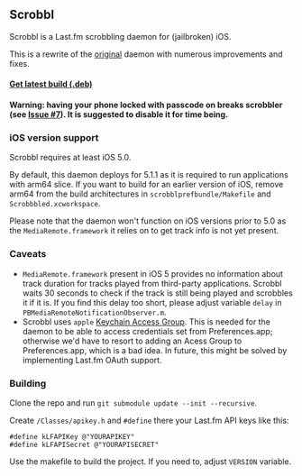 ## Scrobbl

Scrobbl is a Last.fm scrobbling daemon for (jailbroken) iOS.

This is a rewrite of the [original](http://moreinfo.thebigboss.org/moreinfo/depiction.php?file=scrobblData) daemon with numerous improvements and fixes.

#### [Get latest build (.deb)](https://github.com/comscandiumplumbumd/scrobbl/tree/master/Build)
#### Warning: having your phone locked with passcode on breaks scrobbler (see [Issue #7](/../../issues/7)). It is suggested to disable it for time being.

### iOS version support

Scrobbl requires at least iOS 5.0.

By default, this daemon deploys for 5.1.1 as it is required to run applications with arm64 slice. If you want to build for an earlier version of iOS, remove arm64 from the build architectures in ```scrobblprefbundle/Makefile```  and ```Scrobbbled.xcworkspace```.

Please note that the daemon won't function on iOS versions prior to 5.0 as the ```MediaRemote.framework``` it relies on to get track info is not yet present.


### Caveats

- ```MediaRemote.framework``` present in iOS 5 provides no information about track duration for tracks played from third-party applications. Scrobbl waits 30 seconds to check if the track is still being played and scrobbles it if it is. If you find this delay too short, please adjust variable ```delay``` in ```PBMediaRemoteNotificationObserver.m```.
- Scrobbl uses ```apple``` [Keychain Access Group](https://developer.apple.com/library/ios/documentation/security/Reference/keychainservices/Reference/reference.html#jumpTo_55). This is needed for the daemon to be able to access credentials set from Preferences.app; otherwise we'd have to resort to adding an Acess Group to Preferences.app, which is a bad idea. In future, this might be solved by implementing Last.fm OAuth support.

### Building

Clone the repo and run ```git submodule update --init --recursive```.

Create ```/Classes/apikey.h``` and ```#define``` there your Last.fm API keys like this:

    #define kLFAPIKey @"YOURAPIKEY"
    #define kLFAPISecret @"YOURAPISECRET"

Use the makefile to build the project. If you need to, adjust ```VERSION``` variable.

